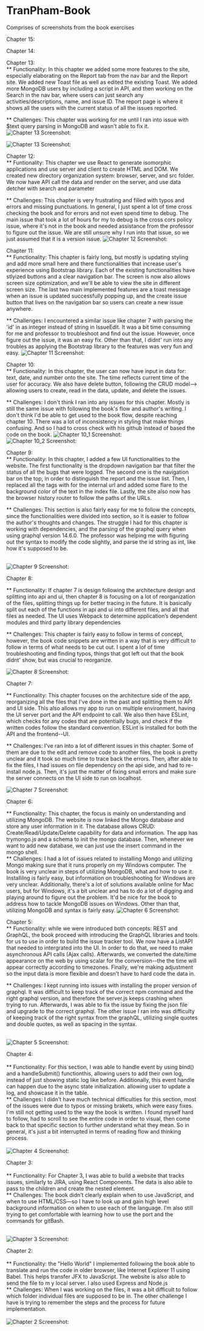 # TranPham-Book

Comprises of screenshots from the book exercises

Chapter 15: <br />



Chapter 14: <br />


Chapter 13: <br />
** Functionality: In this chapter we added some more features to the site, especially elaborating on the Report tab from the nav bar and the Report site. We added new Toast file as well as edited the existing Toast. We added more MongoDB users by including a script in API, and then working on the Search in the nav bar, where users can just search any activities/descriptions, name, and issue ID. The report page is where it shows all the users with the current status of all the issues reported.

** Challenges: This chapter was working for me until I ran into issue with $text query parsing in MongoDB and wasn't able to fix it. 
![Chapter 13 Screenshot:](https://github.ccs.neu.edu/NEU-CS5610-SU20/TranPham-Book/blob/chapter13/Screenshot/Chapter%2013_1%20screenshot.png) </br>

![Chapter 13 Screenshot:](https://github.ccs.neu.edu/NEU-CS5610-SU20/TranPham-Book/blob/chapter13/Screenshot/Chapter%2013_2%20screenshot.png) </br>


Chapter 12: <br />
** Funtionality: This chapter we use React to generate isomorphic applications and use server and client to create HTML and DOM. We created new directory organization system: browser, server, and src folder. We now have API call the data and render on the server, and use data detcher with search and parameter 

** Challenges: This chapter is very frustrating and filled with typos and errors and missing punctuations. In general, I just spent a lot of time cross checking the book and for errors and not even spend time to debug. The main issue that took a lot of hours for my to debug is the cross cors policy issue, where it's not in the book and needed assistance from the professor to figure out the issue. We are still unsure why I run into that issue, so we just assumed that it is a version issue. 
![Chapter 12 Screenshot:](https://github.ccs.neu.edu/NEU-CS5610-SU20/TranPham-Book/blob/chapter12/Screenshot/Chapter%2012%20screenshot.png) </br>

Chapter 11: <br />
** Functionality: This chapter is fairly long, but mostly is updating styling and add more small here and there functionalities that increase user's experience using Bootstrap library. Each of the existing functionalities have stlyized buttons and a clear navigation bar. The screen is now also allows screen size optimization, and we'll be able to view the site in different screen size. The last two main implemented features are a toast message when an issue is updated successfully popping up, and the create issue button that lives on the navigation bar so users can create a new issue anywhere.


** Challenges: I encountered a similar issue like chapter 7 with parsing the 'id' in as integer instead of string in IssueEdit. It was a bit time consuming for me and professor to troubleshoot and find out the issue. However, once figure out the issue, it was an easy fix. Other than that, I didnt' run into any troubles as applying the Bootstrap library to the features was very fun and easy. 
![Chapter 11 Screenshot:](https://github.ccs.neu.edu/NEU-CS5610-SU20/TranPham-Book/blob/master/Screenshot/Chapter%2011%20screenshot.png) </br>

Chapter 10: <br />
** Functionality: In this chapter, the user can now have input in data for: text, date, and number onto the site. The time reflects current time of the user for accuracy. We also have delete button, following the CRUD model--> allowing users to create, read in the data, update, and delete the issues. 


** Challenges: I don't think I ran into any issues for this chapter. Mostly is still the same issue with following the book's flow and author's writing. I don't think I'd be able to get used to the book flow, despite reaching chapter 10. There was a lot of inconsistency in styling that make things confusing. And so I had to cross check with his github instead of based the code on the book.
![Chapter 10_1 Screenshot:](https://github.ccs.neu.edu/NEU-CS5610-SU20/TranPham-Book/blob/master/Screenshot/Chapter%2010_1%20screenshot.png) </br>
![Chapter 10_2 Screenshot:](https://github.ccs.neu.edu/NEU-CS5610-SU20/TranPham-Book/blob/master/Screenshot/Chapter%2010_2%20screenshot.png)


Chapter 9: <br />
** Functionality: In this chapter, I added a few UI functionalities to the website. The first functionality is the dropdown navigation bar that filter the status of all the bugs that were logged. The second one is the navigation bar on the top, in order to distinguish the report and the issue list. Then, I replaced all the <a> tags with <Link to> for the internal url and added some flare to the background color of the text in the index file. Lastly, the site also now has the browser history router to follow the paths of the URLs.<br />

** Challenges: This section is also fairly easy for me to follow the concepts, since the functionalities were divided into section, so it is easier to follow the author's thoughts and changes. The struggle I had for this chapter is working with dependencies, and the parsing of the graphql query when using graphql version 14.6.0. The professor was helping me with figuring out the syntax to modify the code slightly, and parse the id string as int, like how it's supposed to be. <br /><br />


![Chapter 9 Screenshot:](https://github.ccs.neu.edu/NEU-CS5610-SU20/TranPham-Book/blob/master/Screenshot/chapter%209%20screenshot.png)


Chapter 8: <br />

** Functionality: If chapter 7 is design following the architecture design and splitting into api and ui, then chapter 8 is focusing on a lot of reorganization of the files, splitting things up for better tracing in the future. It is basically split out each of the functions in api and ui into different files, and all that files as needed. The UI uses Webpack to determine application’s dependent modules and third party library dependencies

** Challenges: This chapter is fairly easy to follow in terms of concept, however, the book code snippets are written in a way that is very difficult to follow in terms of what needs to be cut out. I spent a lof of time troubleshooting and finding typos, things that got left out that the book didnt' show, but was crucial to reorganize. 

![Chapter 8 Screenshot:](https://github.ccs.neu.edu/NEU-CS5610-SU20/TranPham-Book/blob/master/Screenshot/chapter%208%20screenshot.png)


Chapter 7: <br />

** Functionality: This chapter focuses on the architecture side of the app, reorganizing all the files that I've done in the past and splitting them to API and UI side. This also allows my app to run on multiple environment, having the UI server port and the API endpoint to call. We also then have ESLint, which checks for any codes that are potentially bugs, and check if the written codes follow the standard convention. ESLint is installed for both the API and the frontend--UI.<br /> 

** Challenges: I've ran into a lot of different issues in this chapter. Some of them are due to the edit and remove code to another files, the book is pretty unclear and it took so much time to trace back the errors. Then, after able to fix the files, I had issues on file dependency on the api side, and had to re-install node.js. Then, it's just the matter of fixing small errors and make sure the server connects on the UI side to run on localhost. 

![Chapter 7 Screenshot:](https://github.ccs.neu.edu/NEU-CS5610-SU20/TranPham-Book/blob/master/Screenshot/Chapter%207%20screenshot.png)



Chapter 6: <br />

** Functionality: This chapter, the focus is mainly on understanding and utilizing MongoDB. The website is now linked the Mongo database and store any user information in it. The database allows CRUD: Create/Read/Update/Delete capability for data and information. The app has trymongo.js and a schema to init the mongo database. Then, whenever we want to add new database, we can just use the insert command in the mongo shell. <br /> 
** Challenges: I had a lot of issues related to installing Mongo and utilizing Mongo making sure that it runs properly on my Windows computer. The book is very unclear in steps of utilizing MongoDB, what and how to use it. Installilng is fairly easy, but information on troubleshooting for Windows are very unclear. Additionally, there's a lot of solutions available online for Mac users, but for Windows, it's a bit unclear and has to do a lot of digging and playing around to figure out the problem. It'd be nice for the book to address how to tackle MongoDB issues on Windows. Other than that, utilizing MongoDB and syntax is fairly easy. 
![Chapter 6 Screenshot:](https://github.ccs.neu.edu/NEU-CS5610-SU20/TranPham-Book/blob/master/Screenshot/Chapter%206%20screenshot.png)




Chapter 5: <br />
** Functionality: while we were introduced both concepts: REST and GraphQL, the book proceed with introducing the GraphQL libraries and tools for us to use in order to build the issue tracker tool. We now have a ListAPI that needed to intergrated into the UI. In order to do that, we need to make asynchronous API calls (Ajax calls). Afterwards, we converted the date/time appearance on the web by using scalar for the conversion--the the time will appear correctly according to timezones. Finally, we're making adjustment so the input data is more flexible and doesn't have to hard code the data in.<br /> 


** Challenges: I kept running into issues with installing the proper version of graphql. It was difficult to keep track of the correct npm command and the right graphql version, and therefore the server.js keeps crashing when trying to run. Afterwards, I was able to fix the issue by fixing the json file and upgrade to the correct graphql. The other issue I ran into was difficulty of keeping track of the right syntax from the graphQL, utilizing single quotes and double quotes, as well as spacing in the syntax.<br /> <br /> 

![Chapter 5 Screenshot:](https://github.ccs.neu.edu/NEU-CS5610-SU20/TranPham-Book/blob/master/Screenshot/Chapter%205%20screenshot.png)






Chapter 4:<br /><br /> 
** Functionality: For this section, I was able to handle event by using bind() and a handleSubmit() functionthis, allowing users to add their own log, instead of just showing static log like before. Additionally, this event handle can happen due to the async state initialization. allowing user to update a log, and showcase it in the table. <br />
** Challenges: I didn't have much technical difficulties for this section, most of the issues were due to typos or missing brakets, which were easy fixes. I'm still not getting used to the way the book is written. I found myself hard to follow, had to scroll to see the entire code in order to visual, then come back to that specific section to further understand what they mean. So in general, it's just a bit interrupted in terms of reading flow and thinking process. <br /> <br /> 
![Chapter 4 Screenshot:](https://github.ccs.neu.edu/NEU-CS5610-SU20/TranPham-Book/blob/master/Screenshot/Chapter%204%20screenshot.png)



Chapter 3:<br /><br /> 
** Functionality: For Chapter 3, I was able to build a website that tracks issues, similarly to JIRA, using React Components. The data is also able to pass to the children and create the nested element. <br />
** Challenges: The book didn’t clearly explain when to use JavaScript, and when to use HTML/CSS—so I have to look up and gain high level background information on when to use each of the language. I’m also still trying to get comfortable with learning how to use the port and the commands for gitBash.<br /><br /> 


![Chapter 3 Screenshot:](https://github.ccs.neu.edu/NEU-CS5610-SU20/TranPham-Book/blob/master/Screenshot/Chapter%203%20screenshot.png)



Chapter 2: <br /><br /> 
** Functionality: the "Hello World" I implemented following the book able to translate and run the code in older browser, like Internet Explorer 11 using Babel. This helps transfer JFX to JavaScript. The website is also able to send the file to m y local server. I also used Express and Node.js <br />
** Challenges: When I was working on the files, it was a bit difficult to follow which folder individual files are supposed to be in. The other challenge I have is trying to remember the steps and the process for future implementation. <br /><br /> 
![Chapter 2 Screenshot:](https://github.ccs.neu.edu/NEU-CS5610-SU20/TranPham-Book/blob/master/Screenshot/Chapter%202%20screenshot.png)

